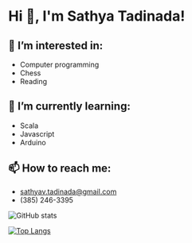 # Hi 👋, I'm Sathya Tadinada!

## 👀 I’m interested in:
  - Computer programming
  - Chess
  - Reading
## 🌱 I’m currently learning:
  - Scala
  - Javascript
  - Arduino
## 📫 How to reach me:
  - sathyav.tadinada@gmail.com
  - (385) 246-3395

![GitHub stats](https://github-readme-stats.vercel.app/api?username=SathyaTadinada&theme=tokyonight)

[![Top Langs](https://github-readme-stats.vercel.app/api/top-langs/?username=SathyaTadinada&layout=compact&theme=tokyonight)](https://github.com/anuraghazra/github-readme-stats)















<!---
SathyaTadinada/SathyaTadinada is a ✨ special ✨ repository because its `README.md` (this file) appears on your GitHub profile.
You can click the Preview link to take a look at your changes.
--->
